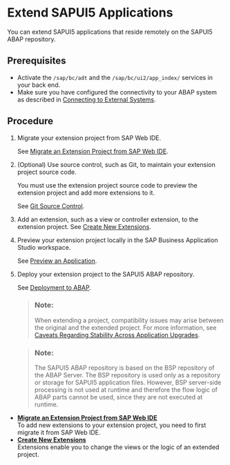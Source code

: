 <!-- loio47c6ad87909b4246a5cbfe42b604207a -->

# Extend SAPUI5 Applications

You can extend SAPUI5 applications that reside remotely on the SAPUI5 ABAP repository.



<a name="loio47c6ad87909b4246a5cbfe42b604207a__prereq_cyq_zn4_yvb"/>

## Prerequisites

-   Activate the `/sap/bc/adt` and the `/sap/bc/ui2/app_index/` services in your back end.
-   Make sure you have configured the connectivity to your ABAP system as described in [Connecting to External Systems](connecting-to-external-systems-7e49887.md).



## Procedure

1.  Migrate your extension project from SAP Web IDE.

    See [Migrate an Extension Project from SAP Web IDE](migrate-an-extension-project-from-sap-web-ide-386684a.md).

2.  \(Optional\) Use source control, such as Git, to maintain your extension project source code.

    You must use the extension project source code to preview the extension project and add more extensions to it.

    See [Git Source Control](git-source-control-9689c07.md).

3.  Add an extension, such as a view or controller extension, to the extension project. See [Create New Extensions](create-new-extensions-06b93dc.md).

4.  Preview your extension project locally in the SAP Business Application Studio workspace.

    See [Preview an Application](https://help.sap.com/docs/SAP_FIORI_tools/17d50220bcd848aa854c9c182d65b699/b962685bdf9246f6bced1d1cc1d9ba1c.html).

5.  Deploy your extension project to the SAPUI5 ABAP repository.

    See [Deployment to ABAP](https://help.sap.com/docs/SAP_FIORI_tools/17d50220bcd848aa854c9c182d65b699/607014e278d941fda4440f92f4a324a6.html#deployment-to-abap).

    > ### Note:  
    > When extending a project, compatibility issues may arise between the original and the extended project. For more information, see [Caveats Regarding Stability Across Application Upgrades](https://sapui5.hana.ondemand.com/sdk/#/topic/aef3384510724522a07df94ec90d1351).

    > ### Note:  
    > The SAPUI5 ABAP repository is based on the BSP repository of the ABAP Server. The BSP repository is used only as a repository or storage for SAPUI5 application files. However, BSP server-side processing is not used at runtime and therefore the flow logic of ABAP parts cannot be used, since they are not executed at runtime.


-   **[Migrate an Extension Project from SAP Web IDE](migrate-an-extension-project-from-sap-web-ide-386684a.md "To add new extensions to your extension project, you need to first migrate it from
		SAP Web IDE.")**  
To add new extensions to your extension project, you need to first migrate it from SAP Web IDE.
-   **[Create New Extensions](create-new-extensions-06b93dc.md "Extensions enable you to change the views or the logic of an extended
		project.")**  
Extensions enable you to change the views or the logic of an extended project.

